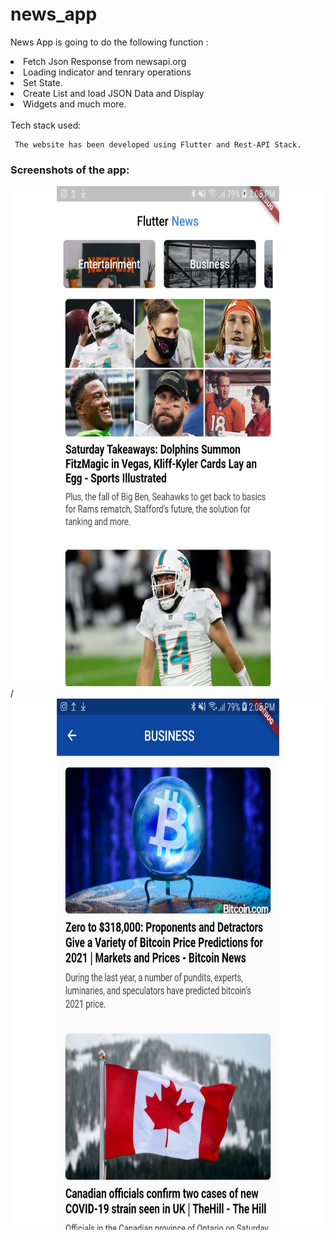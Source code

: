  
# news_app

 News App is going to do the following function :
 <br>
 <ui>
<li> Fetch Json Response from newsapi.org </li>
<li> Loading indicator and tenrary operations</li>
<li> Set State.</li>
<li> Create List and load JSON Data and Display</li>
<li> Widgets and much more. </li>
 </ui>
 <br
     
 ### Tech stack used:
     The website has been developed using Flutter and Rest-API Stack.
     
 ### Screenshots of the app:
 
<img src="screenshots/ss1.png" height="800" width="1000">
/
<img src="screenshots/ss2.png" height="850" width="1000">
    
 
